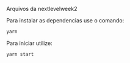 Arquivos da nextlevelweek2

Para instalar as dependencias use o comando:
```bash
yarn
```

Para iniciar utilize:
```bash
yarn start
```
